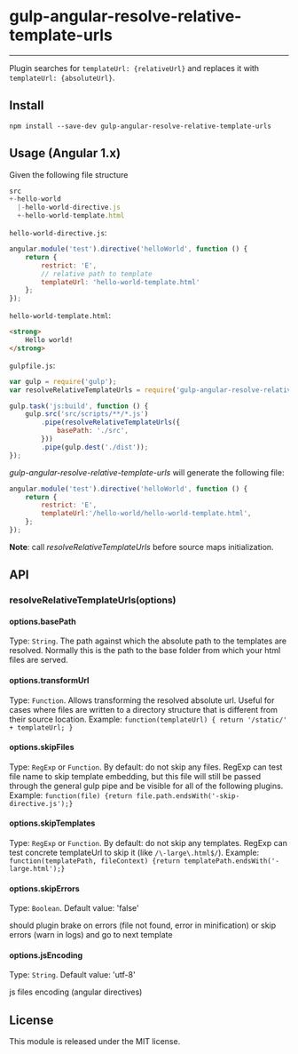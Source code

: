 # gulp-angular-resolve-relative-template-urls

----

Plugin searches for `templateUrl: {relativeUrl}` and replaces it with `templateUrl: {absoluteUrl}`.

## Install

    npm install --save-dev gulp-angular-resolve-relative-template-urls

## Usage (Angular 1.x)

Given the following file structure

```javascript
src
+-hello-world
  |-hello-world-directive.js
  +-hello-world-template.html
```

`hello-world-directive.js`:

```javascript
angular.module('test').directive('helloWorld', function () {
    return {
        restrict: 'E',
        // relative path to template
        templateUrl: 'hello-world-template.html'
    };
});
```

`hello-world-template.html`:

```html
<strong>
    Hello world!
</strong>
```

`gulpfile.js`:

```javascript
var gulp = require('gulp');
var resolveRelativeTemplateUrls = require('gulp-angular-resolve-relative-template-urls');

gulp.task('js:build', function () {
    gulp.src('src/scripts/**/*.js')
        .pipe(resolveRelativeTemplateUrls({
            basePath: './src',
        }))
        .pipe(gulp.dest('./dist'));
});
```

*gulp-angular-resolve-relative-template-urls* will generate the following file:

```javascript
angular.module('test').directive('helloWorld', function () {
    return {
        restrict: 'E',
        templateUrl:'/hello-world/hello-world-template.html',
    };
});
```

**Note**: call _resolveRelativeTemplateUrls_ before source maps initialization.

## API

### resolveRelativeTemplateUrls(options)

#### options.basePath
Type: `String`. The path against which the absolute path to the templates are resolved. Normally this is the path to the base folder from which your html files are served.

#### options.transformUrl
Type: `Function`. Allows transforming the resolved absolute url. Useful for cases where files are written to a directory structure that is different from their source location. Example: `function(templateUrl) { return '/static/' + templateUrl; }`

#### options.skipFiles
Type: `RegExp` or `Function`. By default: do not skip any files. RegExp can test file name to skip template embedding, but this file will still be passed through the general gulp pipe and be visible for all of the following plugins. Example: `function(file) {return file.path.endsWith('-skip-directive.js');}`

#### options.skipTemplates
Type: `RegExp` or `Function`. By default: do not skip any templates. RegExp can test concrete templateUrl to skip it (like `/\-large\.html$/`). Example: `function(templatePath, fileContext) {return templatePath.endsWith('-large.html');}`

#### options.skipErrors
Type: `Boolean`. Default value: 'false'

should plugin brake on errors (file not found, error in minification) or skip errors (warn in logs) and go to next template

#### options.jsEncoding
Type: `String`. Default value: 'utf-8'

js files encoding (angular directives)

## License
This module is released under the MIT license.


